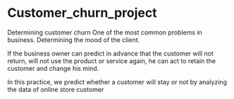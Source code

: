 # Customer_churn_project
Determining customer churn One of the most common problems in business. Determining the mood of the client.

If the business owner can predict in advance that the customer will not return, will not use the product or service again, he can act to retain the customer and change his mind.

In this practice, we predict whether a customer will stay or not by analyzing the data of online store customer
